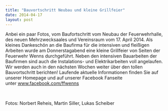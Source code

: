 ```yaml
---
title: "Bauvortschritt Neubau und kleine Grillfeier"
date: 2014-04-17
layout: post
---
```


Anbei ein paar Fotos, vom Baufortschritt vom Neubau der Feuerwehrhalle, des neuen Mehrzwecksaales und Vereinsraum vom 17. April 2014.
Als kleines Dankeschön an die Baufirma für die intensiven und fleißigen Arbeiten wurde am Donnerstagabend eine kleine Grillfeier von Seiten der Feuerwehr Wenns durchgeführt.
Neben den intensiven Bauarbeiten der Baufirmen sind auch die Instalations- und Elektrikarbeiten voll angelaufen. Wir werden auch in den nächsten Wochen weiter über den tollen Bauvortschritt berichten! Laufende aktuelle Informationen finden Sie auf unserer Homepage und auf unserer Facebook Fanseite unter www.facebook.com/ffwenns

 

Fotos: Norbert Reheis, Martin Siller, Lukas Scheiber